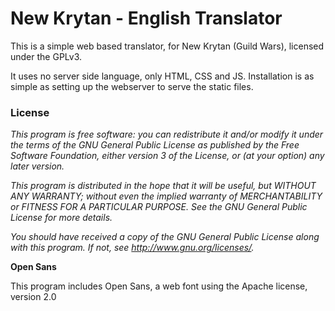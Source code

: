 # New Krytan - English Translator

This is a simple web based translator, for New Krytan (Guild Wars), licensed
under the GPLv3.

It uses no server side language, only HTML, CSS and JS.
Installation is as simple as setting up the webserver to serve the static files.

### License

*This program is free software: you can redistribute it and/or modify
it under the terms of the GNU General Public License as published by
the Free Software Foundation, either version 3 of the License, or
(at your option) any later version.*

*This program is distributed in the hope that it will be useful,
but WITHOUT ANY WARRANTY; without even the implied warranty of
MERCHANTABILITY or FITNESS FOR A PARTICULAR PURPOSE.  See the
GNU General Public License for more details.*

*You should have received a copy of the GNU General Public License
along with this program.  If not, see <http://www.gnu.org/licenses/>.*

**Open Sans**

This program includes Open Sans, a web font using the Apache license, version 2.0
